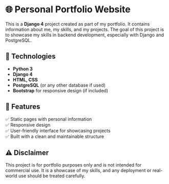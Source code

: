 # 🌐 Personal Portfolio Website  

This is a **Django 4** project created as part of my portfolio. It contains information about me, my skills, and my projects. The goal of this project is to showcase my skills in backend development, especially with Django and PostgreSQL.  

## 🚀 Technologies  
- **Python 3**  
- **Django 4**  
- **HTML, CSS**  
- **PostgreSQL** (or any other database if used)  
- **Bootstrap** for responsive design (if included)  

## 🎯 Features  
✅ Static pages with personal information  
✅ Responsive design  
✅ User-friendly interface for showcasing projects  
✅ Built with a clean and maintainable structure  

## ⚠️ Disclaimer

This project is for portfolio purposes only and is not intended for commercial use. It is a showcase of my skills, and any deployment or real-world use should be treated carefully.
